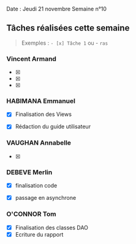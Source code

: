 Date : Jeudi 21 novembre
Semaine n°10

## Tâches réalisées cette semaine

> Exemples : `- [x] Tâche 1` ou - `ras`

### Vincent Armand
- [x] 
- [x] 
- [x] 



### HABIMANA Emmanuel
- [x] Finalisation des Views
- [x] Rédaction du guide utilisateur 


### VAUGHAN Annabelle
- [x] 



### DEBEVE Merlin
- [x] finalisation code
- [x] passage en asynchrone


### O'CONNOR Tom
- [x] Finalisation des classes DAO
- [x] Ecriture du rapport
